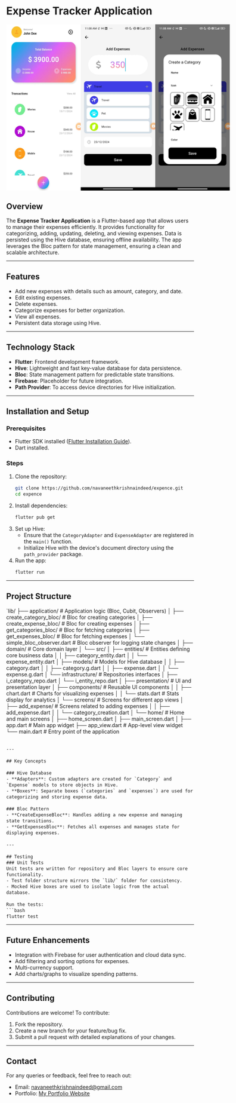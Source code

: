 

# Expense Tracker Application

<!-- ![App Screenshot](./assets/screenshots/1.jpeg) -->
  <div style="display: flex; justify-content: space-around;">
  <img src="./assets/screenshots/1.jpeg" width="200">
  <img src="./assets/screenshots/2.jpeg" width="200">
  <img src="./assets/screenshots/3.jpeg" width="200">
</div>






## Overview
The **Expense Tracker Application** is a Flutter-based app that allows users to manage their expenses efficiently. It provides functionality for categorizing, adding, updating, deleting, and viewing expenses. Data is persisted using the Hive database, ensuring offline availability. The app leverages the Bloc pattern for state management, ensuring a clean and scalable architecture.

---

## Features
- Add new expenses with details such as amount, category, and date.
- Edit existing expenses.
- Delete expenses.
- Categorize expenses for better organization.
- View all expenses.
- Persistent data storage using Hive.

---

## Technology Stack
- **Flutter**: Frontend development framework.
- **Hive**: Lightweight and fast key-value database for data persistence.
- **Bloc**: State management pattern for predictable state transitions.
- **Firebase**: Placeholder for future integration.
- **Path Provider**: To access device directories for Hive initialization.

---

## Installation and Setup

### Prerequisites
- Flutter SDK installed ([Flutter Installation Guide](https://flutter.dev/docs/get-started/install)).
- Dart installed.

### Steps
1. Clone the repository:
   ```bash
   git clone https://github.com/navaneethkrishnaindeed/expence.git
   cd expence
   ```
2. Install dependencies:
   ```bash
   flutter pub get
   ```
3. Set up Hive:
   - Ensure that the `CategoryAdapter` and `ExpenseAdapter` are registered in the `main()` function.
   - Initialize Hive with the device's document directory using the `path_provider` package.
4. Run the app:
   ```bash
   flutter run
   ```

---

## Project Structure
`lib/
├── application/               # Application logic (Bloc, Cubit, Observers)
│   ├── create_category_bloc/  # Bloc for creating categories
│   ├── create_expense_bloc/   # Bloc for creating expenses
│   ├── get_categories_bloc/   # Bloc for fetching categories
│   ├── get_expenses_bloc/     # Bloc for fetching expenses
│   └── simple_bloc_observer.dart  # Bloc observer for logging state changes
│
├── domain/                    # Core domain layer
│   └── src/
│       ├── entities/          # Entities defining core business data
│       │   ├── category_entity.dart
│       │   └── expense_entity.dart
│       ├── models/            # Models for Hive database
│       │   ├── category.dart
│       │   ├── category.g.dart
│       │   ├── expense.dart
│       │   └── expense.g.dart
│       └── infrastructure/    # Repositories interfaces
│           ├── i_category_repo.dart
│           └── i_entity_repo.dart
│
├── presentation/              # UI and presentation layer
│   ├── components/            # Reusable UI components
│   │   ├── chart.dart         # Charts for visualizing expenses
│   │   └── stats.dart         # Stats display for analytics
│   └── screens/               # Screens for different app views
│       ├── add_expense/       # Screens related to adding expenses
│       │   ├── add_expense.dart
│       │   └── category_creation.dart
│       └── home/              # Home and main screens
│           ├── home_screen.dart
│           ├── main_screen.dart
│
├── app.dart                   # Main app widget
├── app_view.dart              # App-level view widget
└── main.dart                  # Entry point of the application

```

---

## Key Concepts

### Hive Database
- **Adapters**: Custom adapters are created for `Category` and `Expense` models to store objects in Hive.
- **Boxes**: Separate boxes (`categories` and `expenses`) are used for categorizing and storing expense data.

### Bloc Pattern
- **CreateExpenseBloc**: Handles adding a new expense and managing state transitions.
- **GetExpensesBloc**: Fetches all expenses and manages state for displaying expenses.

---

## Testing
### Unit Tests
Unit tests are written for repository and Bloc layers to ensure core functionality.
- Test folder structure mirrors the `lib/` folder for consistency.
- Mocked Hive boxes are used to isolate logic from the actual database.

Run the tests:
```bash
flutter test
```

---

## Future Enhancements
- Integration with Firebase for user authentication and cloud data sync.
- Add filtering and sorting options for expenses.
- Multi-currency support.
- Add charts/graphs to visualize spending patterns.

---

## Contributing
Contributions are welcome! To contribute:
1. Fork the repository.
2. Create a new branch for your feature/bug fix.
3. Submit a pull request with detailed explanations of your changes.


---

## Contact
For any queries or feedback, feel free to reach out:
- Email: navaneethkrishnaindeed@gmail.com
- Portfolio: [My Portfolio Website](https://navaneethkrishnaindeed.github.io/#/)

